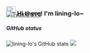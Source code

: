 <h3 style="margin-bottom: -30px;">
  <img src="https://media.giphy.com/media/hvRJCLFzcasrR4ia7z/giphy.gif" width="25" alt="手势">
  Hi there! I'm lining-lo~ 
</h3>

[![Typing SVG](https://readme-typing-svg.demolab.com?font=Itim&size=25&pause=1000&center=假&vCenter=真&repeat=真&width=435&lines=A+front-end+developer+in+Hangzhou)](https://git.io/typing-svg)

##### GitHub status
![lining-lo's GitHub stats](https://github-readme-stats.vercel.app/api?username=lining-lo&show_icons=true&theme=shadow_green&hide=issues&line_height=24)
![](https://github-readme-stats.vercel.app/api/top-langs/?username=lining-lo&layout=compact&show_icons=truee&include_all_commits=true&theme=shadow_green&card_width=360)

